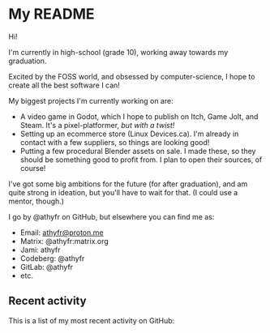 # My README

Hi!

I'm currently in high-school (grade 10), working away towards my graduation.

Excited by the FOSS world, and obsessed by computer-science, I hope to create all the best software I can!

My biggest projects I'm currently working on are:
- A video game in Godot, which I hope to publish on Itch, Game Jolt, and Steam. It's a pixel-platformer, *but with a twist!*
- Setting up an ecommerce store (Linux Devices.ca). I'm already in contact with a few suppliers, so things are looking good!
- Putting a few procedural Blender assets on sale. I made these, so they should be something good to profit from. I plan to open their sources, of course!

I've got some big ambitions for the future (for after graduation), and am quite strong in ideation, but you'll have to wait for that. (I could use a mentor, though.)

I go by @athyfr on GitHub, but elsewhere you can find me as:

- Email: athyfr@proton.me
- Matrix: @athyfr:matrix.org
- Jami: athyfr
- Codeberg: @athyfr
- GitLab: @athyfr
- etc.

## Recent activity

This is a list of my most recent activity on GitHub:

<!--RECENT_ACTIVITY:last_update-->
<!--RECENT_ACTIVITY:start-->
